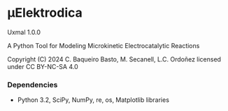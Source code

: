 # μElektrodica

Uxmal 1.0.0

A Python Tool for Modeling Microkinetic Electrocatalytic Reactions

Copyright (C) 2024 C. Baqueiro Basto, M. Secanell, L.C. Ordoñez
licensed under CC BY-NC-SA 4.0

### Dependencies

- Python 3.2, SciPy, NumPy, re, os, Matplotlib libraries
